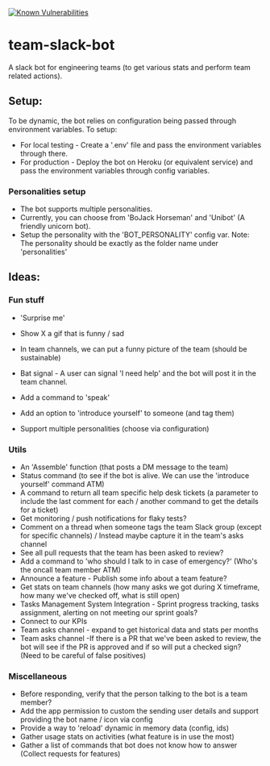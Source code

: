 [![Known Vulnerabilities](https://snyk.io/test/github/tzahifurmanski/team-slack-bot/badge.svg)](https://snyk.io/test/github/tzahifurmanski/team-slack-bot)

# team-slack-bot
A slack bot for engineering teams (to get various stats and perform team related actions).

## Setup:
To be dynamic, the bot relies on configuration being passed through environment variables. To setup: 
* For local testing - Create a '.env' file and pass the environment variables through there.
* For production - Deploy the bot on Heroku (or equivalent service) and pass the environment variables through config variables. 


### Personalities setup
* The bot supports multiple personalities.
* Currently, you can choose from 'BoJack Horseman' and 'Unibot' (A friendly unicorn bot).
* Setup the personality with the 'BOT_PERSONALITY' config var.
Note: The personality should be exactly as the folder name under 'personalities'    


## Ideas:

### Fun stuff
* 'Surprise me'
* Show X a gif that is funny / sad
* In team channels, we can put a funny picture of the team (should be sustainable)
 
* Bat signal - A user can signal 'I need help' and the bot will post it in the team channel.
* Add a command to 'speak'

* Add an option to 'introduce yourself' to someone (and tag them) 
* Support multiple personalities (choose via configuration)


### Utils
* An 'Assemble' function (that posts a DM message to the team)
* Status command (to see if the bot is alive. We can use the 'introduce yourself' command ATM) 
* A command to return all team specific help desk tickets (a parameter to include the last comment for each / another command to get the details for a ticket)
* Get monitoring / push notifications for flaky tests?
* Comment on a thread when someone tags the team Slack group (except for specific channels) / Instead maybe capture it in the team's asks channel
* See all pull requests that the team has been asked to review?
* Add a command to 'who should I talk to in case of emergency?' (Who's the oncall team member ATM)
* Announce a feature - Publish some info about a team feature?
* Get stats on team channels (how many asks we got during X timeframe, how many we've checked off, what is still open)
* Tasks Management System Integration - Sprint progress tracking, tasks assignment, alerting on not meeting our sprint goals?
* Connect to our KPIs  
* Team asks channel - expand to get historical data and stats per months
* Team asks channel -If there is a PR that we've been asked to review, the bot will see if the PR is approved and if so will put a checked sign? (Need to be careful of false positives)

### Miscellaneous
* Before responding, verify that the person talking to the bot is a team member?
* Add the app permission to custom the sending user details and support providing the bot name / icon via config
* Provide a way to 'reload' dynamic in memory data (config, ids) 
* Gather usage stats on activities (what feature is in use the most)
* Gather a list of commands that bot does not know how to answer (Collect requests for features)